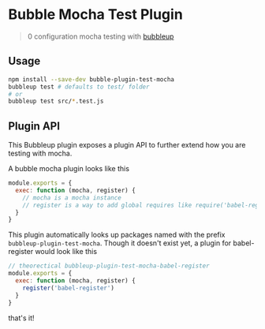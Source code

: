 # Bubble Mocha Test Plugin

> 0 configuration mocha testing with [bubbleup](https://github.com/TylorS/bubbleup)

## Usage

```sh
npm install --save-dev bubble-plugin-test-mocha
bubbleup test # defaults to test/ folder
# or 
bubbleup test src/*.test.js
```

## Plugin API

This Bubbleup plugin exposes a plugin API to further extend how you are testing
with mocha.

A bubble mocha plugin looks like this 

```js
module.exports = {
  exec: function (mocha, register) {
    // mocha is a mocha instance
    // register is a way to add global requires like require('babel-register')
  }
}
```

This plugin automatically looks up packages named with the prefix `bubbleup-plugin-test-mocha`.
Though it doesn't exist yet, a plugin for babel-register would look like this

```js
// theorectical bubbleup-plugin-test-mocha-babel-register
module.exports = {
  exec: function (mocha, register) {
    register('babel-register')
  }
}
```

that's it!
